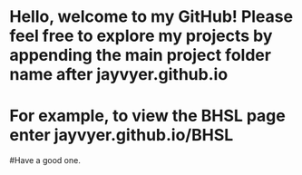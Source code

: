 # Hello, welcome to my GitHub! Please feel free to explore my projects by appending the main project folder name after jayvyer.github.io
# For example, to view the BHSL page enter jayvyer.github.io/BHSL 
#Have a good one.
